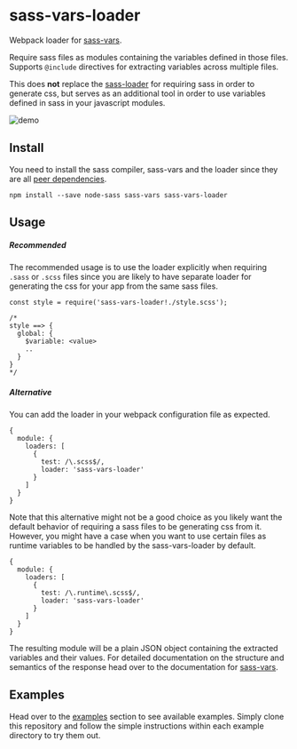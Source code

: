 # sass-vars-loader

Webpack loader for [sass-vars](https://github.com/jgranstrom/sass-vars).

Require sass files as modules containing the variables defined in those files. Supports `@include` directives for extracting variables across multiple files.

This does **not** replace the [sass-loader](https://github.com/jtangelder/sass-loader) for requiring sass in order to generate css, but serves as an additional tool in order to use variables defined in sass in your javascript modules.

![demo](https://www.dropbox.com/s/we3euzpofmibk74/sass-vars-demo.gif?dl=1)

## Install

You need to install the sass compiler, sass-vars and the loader since they are all [peer dependencies](https://nodejs.org/en/blog/npm/peer-dependencies/).

```
npm install --save node-sass sass-vars sass-vars-loader
```

## Usage

##### Recommended

The recommended usage is to use the loader explicitly when requiring `.sass` or `.scss` files since you are likely to have separate loader for generating the css for your app from the same sass files.

```
const style = require('sass-vars-loader!./style.scss');

/*
style ==> {
  global: {
    $variable: <value>
    ..
  }
}
*/
```

##### Alternative

You can add the loader in your webpack configuration file as expected.

```
{
  module: {
    loaders: [
      {
        test: /\.scss$/,
        loader: 'sass-vars-loader'
      }
    ]
  }
}
```

Note that this alternative might not be a good choice as you likely want the default behavior of requiring a sass files to be generating css from it. However, you might have a case when you want to use certain files as runtime variables to be handled by the sass-vars-loader by default.

```
{
  module: {
    loaders: [
      {
        test: /\.runtime\.scss$/,
        loader: 'sass-vars-loader'
      }
    ]
  }
}
```

The resulting module will be a plain JSON object containing the extracted variables and their values. For detailed documentation on the structure and semantics of the response head over to the documentation for [sass-vars](https://github.com/jgranstrom/sass-vars).

## Examples

Head over to the [examples](examples) section to see available examples. Simply clone this repository and follow the simple instructions within each example directory to try them out.